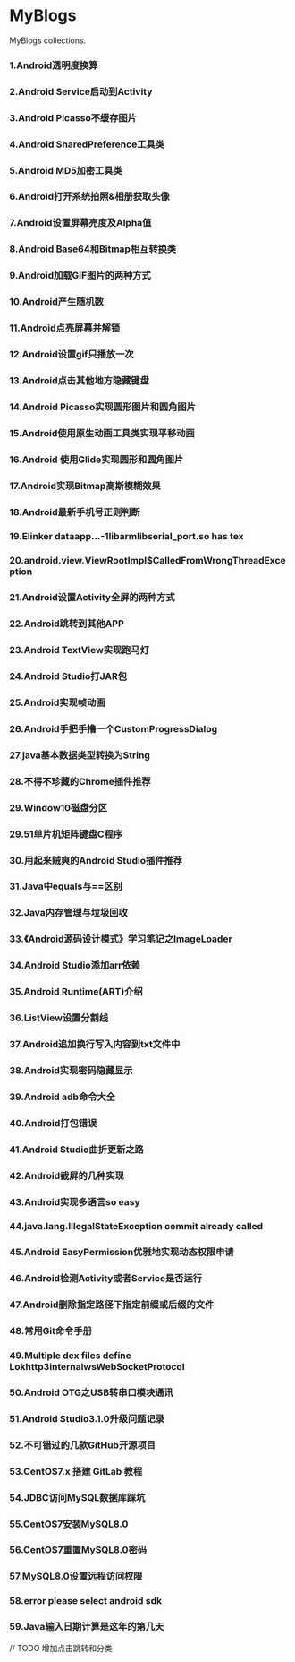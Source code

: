 # MyBlogs

MyBlogs collections.

### 1.Android透明度换算

### 2.Android Service启动到Activity

### 3.Android Picasso不缓存图片

### 4.Android SharedPreference工具类

### 5.Android MD5加密工具类

### 6.Android打开系统拍照&相册获取头像

### 7.Android设置屏幕亮度及Alpha值

### 8.Android Base64和Bitmap相互转换类

### 9.Android加载GIF图片的两种方式

### 10.Android产生随机数

### 11.Android点亮屏幕并解锁

### 12.Android设置gif只播放一次

### 13.Android点击其他地方隐藏键盘

### 14.Android Picasso实现圆形图片和圆角图片

### 15.Android使用原生动画工具类实现平移动画

### 16.Android 使用Glide实现圆形和圆角图片

### 17.Android实现Bitmap高斯模糊效果

### 18.Android最新手机号正则判断

### 19.Elinker dataapp...-1libarmlibserial_port.so has tex

### 20.android.view.ViewRootImpl$CalledFromWrongThreadException

### 21.Android设置Activity全屏的两种方式

### 22.Android跳转到其他APP

### 23.Android TextView实现跑马灯

### 24.Android Studio打JAR包

### 25.Android实现帧动画

### 26.Android手把手撸一个CustomProgressDialog

### 27.java基本数据类型转换为String

### 28.不得不珍藏的Chrome插件推荐

### 29.Window10磁盘分区

### 29.51单片机矩阵键盘C程序

### 30.用起来贼爽的Android Studio插件推荐

### 31.Java中equals与==区别

### 32.Java内存管理与垃圾回收

### 33.《Android源码设计模式》学习笔记之ImageLoader

### 34.Android Studio添加arr依赖

### 35.Android Runtime(ART)介绍

### 36.ListView设置分割线

### 37.Android追加换行写入内容到txt文件中

### 38.Android实现密码隐藏显示

### 39.Android adb命令大全

### 40.Android打包错误

### 41.Android Studio曲折更新之路

### 42.Android截屏的几种实现

### 43.Android实现多语言so easy

### 44.java.lang.IllegalStateException commit already called

### 45.Android EasyPermission优雅地实现动态权限申请

### 46.Android检测Activity或者Service是否运行

### 47.Android删除指定路径下指定前缀或后缀的文件

### 48.常用Git命令手册

### 49.Multiple dex files define Lokhttp3internalwsWebSocketProtocol

### 50.Android OTG之USB转串口模块通讯

### 51.Android Studio3.1.0升级问题记录

### 52.不可错过的几款GitHub开源项目

### 53.CentOS7.x 搭建 GitLab 教程

### 54.JDBC访问MySQL数据库踩坑

### 55.CentOS7安装MySQL8.0

### 56.CentOS7重置MySQL8.0密码

### 57.MySQL8.0设置远程访问权限

### 58.error please select android sdk

### 59.Java输入日期计算是这年的第几天

// TODO 增加点击跳转和分类